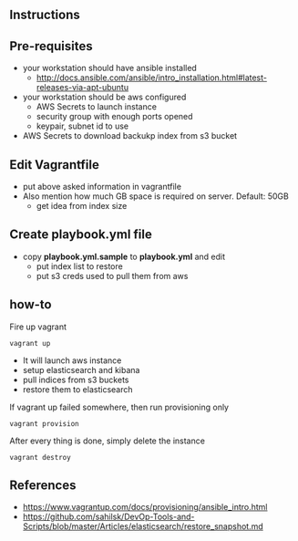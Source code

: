 Instructions
-------

## Pre-requisites

- your workstation should have ansible installed
    - http://docs.ansible.com/ansible/intro_installation.html#latest-releases-via-apt-ubuntu
- your workstation should be aws configured
    - AWS Secrets to launch instance
    - security group with enough ports opened
    - keypair, subnet id to use
- AWS Secrets to download backukp index from s3 bucket

## Edit Vagrantfile 

- put above asked information in vagrantfile
- Also mention how much GB space is required on server. Default: 50GB
    - get idea from index size

## Create playbook.yml file

- copy **playbook.yml.sample** to **playbook.yml** and edit
    - put index list to restore
    - put s3 creds used to pull them from aws


## how-to

Fire up vagrant
    
    vagrant up

- It will launch aws instance
- setup elasticsearch and kibana
- pull indices from s3 buckets
- restore them to elasticsearch


If vagrant up failed somewhere, then run provisioning only

    vagrant provision

After every thing is done, simply delete the instance

    vagrant destroy

References
------

- https://www.vagrantup.com/docs/provisioning/ansible_intro.html
- https://github.com/sahilsk/DevOp-Tools-and-Scripts/blob/master/Articles/elasticsearch/restore_snapshot.md
